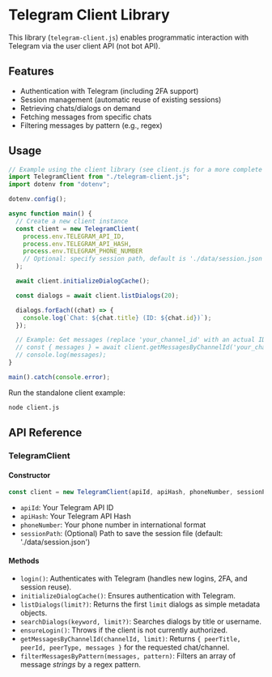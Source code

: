 # Telegram Client Library

This library (`telegram-client.js`) enables programmatic interaction with Telegram via the user client API (not bot API).

## Features

- Authentication with Telegram (including 2FA support)
- Session management (automatic reuse of existing sessions)
- Retrieving chats/dialogs on demand
- Fetching messages from specific chats
- Filtering messages by pattern (e.g., regex)

## Usage

```javascript
// Example using the client library (see client.js for a more complete example)
import TelegramClient from "./telegram-client.js";
import dotenv from "dotenv";

dotenv.config();

async function main() {
  // Create a new client instance
  const client = new TelegramClient(
    process.env.TELEGRAM_API_ID,
    process.env.TELEGRAM_API_HASH,
    process.env.TELEGRAM_PHONE_NUMBER
    // Optional: specify session path, default is './data/session.json'
  );

  await client.initializeDialogCache();

  const dialogs = await client.listDialogs(20);

  dialogs.forEach((chat) => {
    console.log(`Chat: ${chat.title} (ID: ${chat.id})`);
  });

  // Example: Get messages (replace 'your_channel_id' with an actual ID)
  // const { messages } = await client.getMessagesByChannelId('your_channel_id', 50);
  // console.log(messages);
}

main().catch(console.error);
```

Run the standalone client example:

```bash
node client.js
```

## API Reference

### TelegramClient

#### Constructor

```javascript
const client = new TelegramClient(apiId, apiHash, phoneNumber, sessionPath);
```

- `apiId`: Your Telegram API ID
- `apiHash`: Your Telegram API Hash
- `phoneNumber`: Your phone number in international format
- `sessionPath`: (Optional) Path to save the session file (default: './data/session.json')

#### Methods

- `login()`: Authenticates with Telegram (handles new logins, 2FA, and session reuse).
- `initializeDialogCache()`: Ensures authentication with Telegram.
- `listDialogs(limit?)`: Returns the first `limit` dialogs as simple metadata objects.
- `searchDialogs(keyword, limit?)`: Searches dialogs by title or username.
- `ensureLogin()`: Throws if the client is not currently authorized.
- `getMessagesByChannelId(channelId, limit)`: Returns `{ peerTitle, peerId, peerType, messages }` for the requested chat/channel.
- `filterMessagesByPattern(messages, pattern)`: Filters an array of message _strings_ by a regex pattern.
